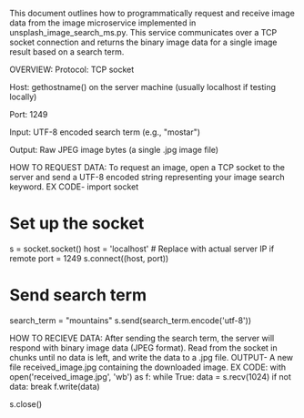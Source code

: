 This document outlines how to programmatically request and receive image data from the image microservice implemented in unsplash_image_search_ms.py. 
This service communicates over a TCP socket connection and returns the binary image data for a single image result based on a search term.

OVERVIEW:
Protocol: TCP socket

Host: gethostname() on the server machine (usually localhost if testing locally)

Port: 1249

Input: UTF-8 encoded search term (e.g., "mostar")

Output: Raw JPEG image bytes (a single .jpg image file)

HOW TO REQUEST DATA:
To request an image, open a TCP socket to the server and send a UTF-8 encoded string representing your image search keyword.
EX CODE-
import socket

# Set up the socket
s = socket.socket()
host = 'localhost'  # Replace with actual server IP if remote
port = 1249
s.connect((host, port))

# Send search term
search_term = "mountains"
s.send(search_term.encode('utf-8'))


HOW TO RECIEVE DATA:
After sending the search term, the server will respond with binary image data (JPEG format). 
Read from the socket in chunks until no data is left, and write the data to a .jpg file.
OUTPUT-
A new file received_image.jpg containing the downloaded image.
EX CODE:
with open('received_image.jpg', 'wb') as f:
    while True:
        data = s.recv(1024)
        if not data:
            break
        f.write(data)

s.close()
